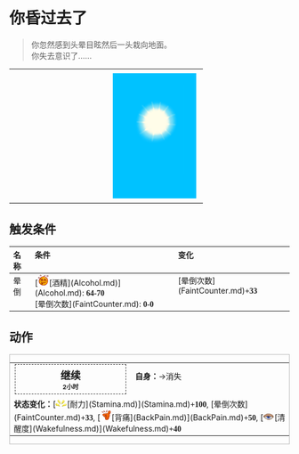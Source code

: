 # 你昏过去了  
> 你忽然感到头晕目眩然后一头栽向地面。<br>你失去意识了……  
  
<style>
        .table7043 th,td{
            text-align:left;
            vertical-align:top;
        }
        </style><table class="table table-bordered table7043" data-toggle="table"  data-show-header="false"><thead style="display:none"><tr ><th  style="width:50%;"  data-sortable="true"  >title</th><th  style="width:50%;"  ></th></tr></thead><tr ><td  style="width:50%;"  ></td><td  style="width:50%;"  ><div style="float:right; margin:5px"><div class="gamecard" style="width:150px; height:225px;"><a href="Event_FaintDizzy.md" style="color:black"><img decoding="async" src="../wiki/Sprite/WeatherClear_Full.png" class="cardimage" style="max-width:150px;max-height:225px;"><span style="font-size: 25px;">你昏过去了</span></a></div></div></td></tr></tbody></table>  
  
## 触发条件  
<style>
        .table2217 th,td{
            text-align:left;
            vertical-align:top;
        }
        </style><table class="table table-bordered table2217" data-toggle="table"  ><thead style=""><tr ><th  style=""  >名称</th><th  style=""  >条件</th><th  style=""  >变化</th></tr></thead><tr ><td  style=""  >晕倒</td><td  style=""  >[<div style="width:20px;display:inline-block;text-align:center"><img decoding="async" src="../wiki/Sprite/Alcohol.png" href="a.md" style="max-width:20px;max-height:20px;"></div>[酒精](Alcohol.md)](Alcohol.md): <span style="font-family:ui-monospace"><b>64-70</b></span><br>[晕倒次数](FaintCounter.md): <span style="font-family:ui-monospace"><b>0-0</b></span></td><td  style=""  >[晕倒次数](FaintCounter.md)<span style="font-family:ui-monospace"><b>+33</b></span></td></tr></tbody></table>  
  
## 动作  
<div  style="border:1px solid #BBB"><table><tr><td rowspan="2" style="width:200px;text-align:center;font-size:1.3em;font-weight:bold"><div style="padding:5px;border:1px dashed #333"><div>继续</div><div style="font-size:0.6em;"><font data-toggle="tooltip" data-placement="top" title="8TP">2小时</font></div></div></td><td></td></tr><tr><td><b>自身：</b>→消失</td></tr><tr><td colspan="2"><b>状态变化：</b>[<div style="width:20px;display:inline-block;text-align:center"><img decoding="async" src="../wiki/Sprite/Tired.png" href="a.md" style="max-width:20px;max-height:20px;"></div>[耐力](Stamina.md)](Stamina.md)<span style="font-family:ui-monospace"><b>+100</b></span>, [晕倒次数](FaintCounter.md)<span style="font-family:ui-monospace"><b>+33</b></span>, [<div style="width:20px;display:inline-block;text-align:center"><img decoding="async" src="../wiki/Sprite/Backpain.png" href="a.md" style="max-width:20px;max-height:20px;"></div>[背痛](BackPain.md)](BackPain.md)<span style="font-family:ui-monospace"><b>+50</b></span>, [<div style="width:20px;display:inline-block;text-align:center"><img decoding="async" src="../wiki/Sprite/Sleepy.png" href="a.md" style="max-width:20px;max-height:20px;"></div>[清醒度](Wakefulness.md)](Wakefulness.md)<span style="font-family:ui-monospace"><b>+40</b></span></td></tr></table></div>  
  
  


<script>document.title="你昏过去了 - 卡牌生存百科 Card Survival Wiki";</script>